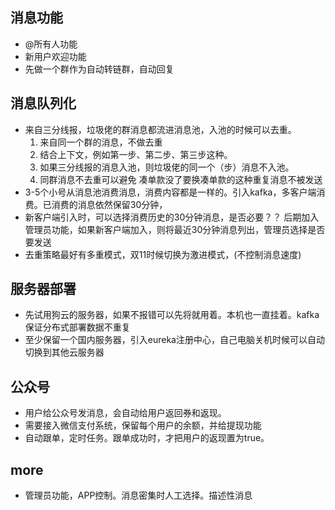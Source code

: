 ## 消息功能
 - @所有人功能
 - 新用户欢迎功能
 - 先做一个群作为自动转链群，自动回复

## 消息队列化
 - 来自三分线报，垃圾佬的群消息都流进消息池，入池的时候可以去重。
    1. 来自同一个群的消息，不做去重
    2. 结合上下文，例如第一步、第二步、第三步这种。
    3. 如果三分线报的消息入池，则垃圾佬的同一个（步）消息不入池。
    4. 同群消息不去重可以避免 凑单款没了要换凑单款的这种重复消息不被发送
 - 3-5个小号从消息池消费消息，消费内容都是一样的。引入kafka，多客户端消费。已消费的消息依然保留30分钟，
 - 新客户端引入时，可以选择消费历史的30分钟消息，是否必要？？ 后期加入管理员功能，如果新客户端加入，则将最近30分钟消息列出，管理员选择是否要发送
 - 去重策略最好有多重模式，双11时候切换为激进模式，(不控制消息速度)

## 服务器部署
 - 先试用狗云的服务器，如果不报错可以先将就用着。本机也一直挂着。kafka保证分布式部署数据不重复
 - 至少保留一个国内服务器，引入eureka注册中心，自己电脑关机时候可以自动切换到其他云服务器

## 公众号
 - 用户给公众号发消息，会自动给用户返回券和返现。
 - 需要接入微信支付系统，保留每个用户的余额，并给提现功能
 - 自动跟单，定时任务。跟单成功时，才把用户的返现置为true。

## more
 - 管理员功能，APP控制。消息密集时人工选择。描述性消息
